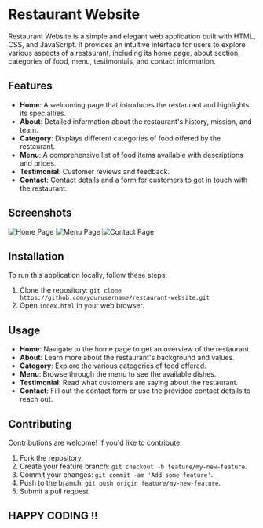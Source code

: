 # Restaurant Website

Restaurant Website is a simple and elegant web application built with HTML, CSS, and JavaScript. It provides an intuitive interface for users to explore various aspects of a restaurant, including its home page, about section, categories of food, menu, testimonials, and contact information.

## Features

- **Home**: A welcoming page that introduces the restaurant and highlights its specialties.
- **About**: Detailed information about the restaurant's history, mission, and team.
- **Category**: Displays different categories of food offered by the restaurant.
- **Menu**: A comprehensive list of food items available with descriptions and prices.
- **Testimonial**: Customer reviews and feedback.
- **Contact**: Contact details and a form for customers to get in touch with the restaurant.

## Screenshots

![Home Page](screenshots/home.png)
![Menu Page](screenshots/menu.png)
![Contact Page](screenshots/contact.png)

## Installation

To run this application locally, follow these steps:

1. Clone the repository: `git clone https://github.com/yourusername/restaurant-website.git`
2. Open `index.html` in your web browser.

## Usage

- **Home**: Navigate to the home page to get an overview of the restaurant.
- **About**: Learn more about the restaurant's background and values.
- **Category**: Explore the various categories of food offered.
- **Menu**: Browse through the menu to see the available dishes.
- **Testimonial**: Read what customers are saying about the restaurant.
- **Contact**: Fill out the contact form or use the provided contact details to reach out.

## Contributing

Contributions are welcome! If you'd like to contribute:

1. Fork the repository.
2. Create your feature branch: `git checkout -b feature/my-new-feature`.
3. Commit your changes: `git commit -am 'Add some feature'`.
4. Push to the branch: `git push origin feature/my-new-feature`.
5. Submit a pull request.

## HAPPY CODING !!
